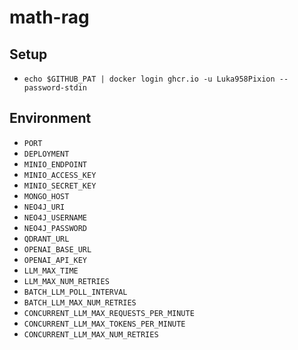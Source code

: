 # math-rag

## Setup
- `echo $GITHUB_PAT | docker login ghcr.io -u Luka958Pixion --password-stdin`

## Environment
- `PORT`
- `DEPLOYMENT`
- `MINIO_ENDPOINT`
- `MINIO_ACCESS_KEY`
- `MINIO_SECRET_KEY`
- `MONGO_HOST`
- `NEO4J_URI`
- `NEO4J_USERNAME`
- `NEO4J_PASSWORD`
- `QDRANT_URL`
- `OPENAI_BASE_URL`
- `OPENAI_API_KEY`
- `LLM_MAX_TIME`
- `LLM_MAX_NUM_RETRIES`
- `BATCH_LLM_POLL_INTERVAL`
- `BATCH_LLM_MAX_NUM_RETRIES`
- `CONCURRENT_LLM_MAX_REQUESTS_PER_MINUTE`
- `CONCURRENT_LLM_MAX_TOKENS_PER_MINUTE`
- `CONCURRENT_LLM_MAX_NUM_RETRIES`